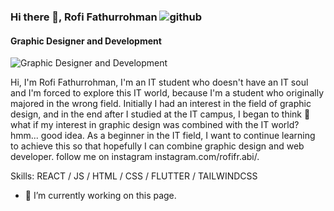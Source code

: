 ### Hi there 👋, **Rofi Fathurrohman** ![github](/images/icon.png)
#### Graphic Designer and Development
![Graphic Designer and Development](https://ibb.co/XVqh20W)

Hi, I'm Rofi Fathurrohman, I'm an IT student who doesn't have an IT soul and I'm forced to explore this IT world, because I'm a student who originally majored in the wrong field. Initially I had an interest in the field of graphic design, and in the end after I studied at the IT campus, I began to think 🤔 what if my interest in graphic design was combined with the IT world? hmm... good idea. As a beginner in the IT field, I want to continue learning to achieve this so that hopefully I can combine graphic design and web developer. follow me on instagram instagram.com/rofifr.abi/.

Skills: REACT / JS / HTML / CSS / FLUTTER / TAILWINDCSS

- 🔭 I’m currently working on this page. 
